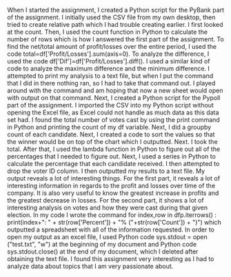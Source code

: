   When I started the assignment, I created a Python script for the PyBank part of the assignment. I initially used the CSV file from my own desktop, then tried to create relative path which I had trouble creating earlier. I first looked at the count. Then, I used the count function in Python to calculate the number of rows which is how I answered the first part of the assignment. To find the net/total amount of profit/losses over the entire period, I used the code total=df['Profit/Losses'].sum(axis=0).  To analyze the difference, I used the code df['Dif']=df['Profit/Losses'].diff(). I used a similar kind of code to analyze the maximum difference and the minimum difference. I attempted to print my analysis to a text file, but when I put the command that I did in there nothing ran, so I had to take that command out. I played around with the command and am hoping that now a new sheet would open with output on that command.
	Next, I created a Python script for the Pypoll part of the assignment. I imported the CSV into my Python script without opening the Excel file, as Excel could not handle as much data as this data set had. I found the total number of votes cast by using the print command in Python and printing the count of my df variable. Next, I did a groupby count of each candidate. Next, I created a code to sort the values so that the winner would be on top of the chart which I outputted. Next. I took the total. After that, I used the lambda function in Python to figure out all of the percentages that I needed to figure out. Next, I used a series in Python to calculate the percentage that each candidate received. I then attempted to drop the voter ID column. I then outputted my results to a text file.
	My output reveals a lot of interesting things. For the first part, it reveals a lot of interesting information in regards to the profit and losses over time of the company. It is also very useful to know the greatest increase in profits and the greatest decrease in losses. For the second part, it shows a lot of interesting analysis on votes and how they were cast during that given election. In my code I wrote the command for index,row in  dfp.iterrows() : print(index+": " + str(row['Percent']) + "% ("+str(row['Count']) + ")") which outputted a spreadsheet with all of the information requested. 
	In order to open my output as an excel file, I used Python code sys.stdout = open ("test.txt", "w") at the beginning of my document and Python code sys.stdout.close() at the end of my document, which I deleted after obtaining the text file. I found this assignment very interesting as I had to analyze data about topics that I am very passionate about. 
